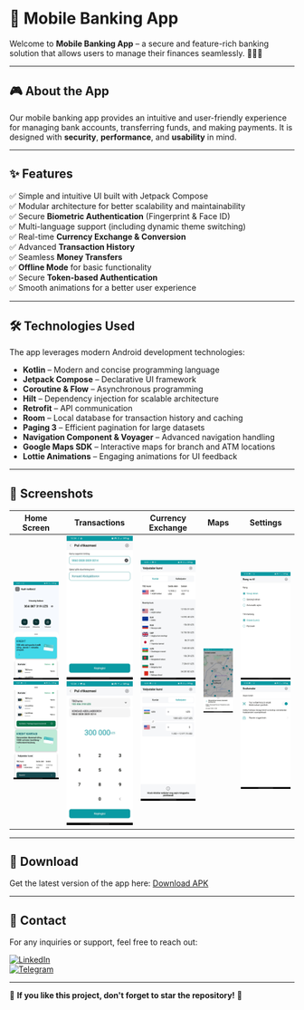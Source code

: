 # 💼 Mobile Banking App

Welcome to **Mobile Banking App** – a secure and feature-rich banking solution that allows users to manage their finances seamlessly. 🏦👨‍💻

---

## 🎮 About the App
Our mobile banking app provides an intuitive and user-friendly experience for managing bank accounts, transferring funds, and making payments. It is designed with **security**, **performance**, and **usability** in mind.

---

## ✨ Features
✅ Simple and intuitive UI built with Jetpack Compose  
✅ Modular architecture for better scalability and maintainability  
✅ Secure **Biometric Authentication** (Fingerprint & Face ID)  
✅ Multi-language support (including dynamic theme switching)  
✅ Real-time **Currency Exchange & Conversion**  
✅ Advanced **Transaction History**  
✅ Seamless **Money Transfers**  
✅ **Offline Mode** for basic functionality  
✅ Secure **Token-based Authentication**  
✅ Smooth animations for a better user experience  

---

## 🛠 Technologies Used
The app leverages modern Android development technologies:
- **Kotlin** – Modern and concise programming language
- **Jetpack Compose** – Declarative UI framework
- **Coroutine & Flow** – Asynchronous programming
- **Hilt** – Dependency injection for scalable architecture
- **Retrofit** – API communication
- **Room** – Local database for transaction history and caching
- **Paging 3** – Efficient pagination for large datasets
- **Navigation Component & Voyager** – Advanced navigation handling
- **Google Maps SDK** – Interactive maps for branch and ATM locations
- **Lottie Animations** – Engaging animations for UI feedback

---

## 📸 Screenshots
| Home Screen | Transactions | Currency Exchange | Maps | Settings |
|------------|-------------|----------------|------|---------|
|  <img src="https://github.com/Khonsaid/Mobile-Banking/blob/main/photo_2025-03-20_12-08-14.jpg" width="200">  <img src="https://github.com/Khonsaid/Mobile-Banking/blob/main/photo_2025-03-20_12-08-31.jpg" width="200">| <img src="https://github.com/Khonsaid/Mobile-Banking/blob/main/photo_2025-03-20_12-24-47.jpg" width="200"> <img src="https://github.com/Khonsaid/Mobile-Banking/blob/main/photo_2025-03-20_12-24-48.jpg" width="200"> | <img src="https://github.com/Khonsaid/Mobile-Banking/blob/main/photo_2025-03-20_12-08-16.jpg" width="200">  <img src="https://github.com/Khonsaid/Mobile-Banking/blob/main/photo_2025-03-20_12-20-00.jpg" width="200">| <img src="https://github.com/Khonsaid/Mobile-Banking/blob/main/photo_2025-03-20_12-08-45.jpg" width="200">|  <img src="https://github.com/Khonsaid/Mobile-Banking/blob/main/photo_2025-03-20_12-08-25.jpg" width="200"> <img src="https://github.com/Khonsaid/Mobile-Banking/blob/main/photo_2025-03-20_12-20-52.jpg" width="200"> |

---

## 💾 Download
Get the latest version of the app here: [Download APK](#)

---

## 📩 Contact
For any inquiries or support, feel free to reach out:

[![LinkedIn](https://img.shields.io/badge/LinkedIn-Profile-blue?style=for-the-badge&logo=linkedin)](https://www.linkedin.com/in/khonsaid)  
[![Telegram](https://img.shields.io/badge/Telegram-Message-blue?style=for-the-badge&logo=telegram)](https://t.me/xonsaid)

---

🌟 **If you like this project, don't forget to star the repository!** 🌟

